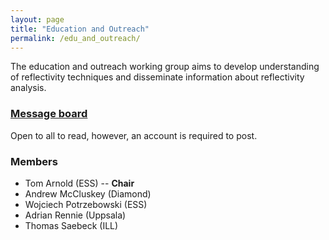 ```yaml
---
layout: page
title: "Education and Outreach"
permalink: /edu_and_outreach/
---
```


The education and outreach working group aims to develop understanding of reflectivity techniques and disseminate information about reflectivity analysis.

### [Message board](https://gitter.im/reflectivity/edu_and_outreach) 

Open to all to read, however, an account is required to post.

### Members

- Tom Arnold (ESS) -- **Chair**
- Andrew McCluskey (Diamond)
- Wojciech Potrzebowski (ESS)
- Adrian Rennie (Uppsala)
- Thomas Saebeck (ILL)
